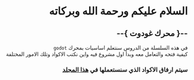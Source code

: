 <div dir = rtl>

# السلام عليكم ورحمة الله وبركاته
## --{ محرك غودوت }--

في هذه السلسلة من الدروس سنتعلم اساسيات بمحرك `godot`  
كيفية فتحه والتعامل معه وبدأ اول مشروع فيه واين نكتب الاكواد وتلك الامور المختلفة

 
### سيتم ارفاق الاكواد الذي سنستعملها في [هذا المجلد](../../Scripts%20Code)

</div>
